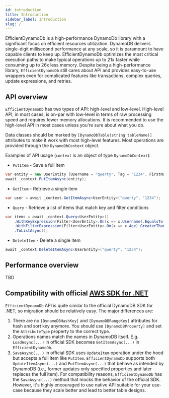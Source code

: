 ```yaml
---
id: introduction
title: Introduction
sidebar_label: Introduction
slug: /
---
```


EfficientDynamoDb is a high-performance DynamoDb library with a significant focus on efficient resources utilization.
DynamoDB delivers single-digit millisecond performance at any scale, so it is paramount to have capable clients to keep up.
EfficientDynamoDb optimizes the most critical execution paths to make typical operations up to 21x faster while consuming up to 26x less memory.
Despite being a high-performance library, `EfficientDynamoDb` still cares about API and provides easy-to-use wrappers even for complicated features like transactions, complex queries, update expressions, and retries.

## API overview

`EfficientDynamoDb` has two types of API: high-level and low-level.
High-level API, in most cases, is on-par with low-level in terms of raw processing speed and requires fewer memory allocations.
It is recommended to use the high-level API in most cases unless you're sure about what you do.

Data classes should be marked by `[DynamoDbTable(string tableName)]` attributes to make it work with most high-level features.
Most operations are provided through the `DynamoDbContext` object.

Examples of API usage (`context` is an object of type `DynamoDbContext`):

* `PutItem` - Save a full item

```csharp
var entity = new UserEntity {Username = "qwerty", Tag = "1234", FirstName = "John", LastName = "Doe", Age = 15};
await _context.PutItemAsync(entity);
```

* `GetItem` - Retrieve a single item

```csharp
var user = await _context.GetItemAsync<UserEntity>("qwerty", "1234");
```

* `Query` - Retrieve a list of items that match key and filter conditions

```csharp
var items = await _context.Query<UserEntity>()
    .WithKeyExpression(Filter<UserEntity>.On(x => x.Username).EqualsTo("qwerty"))
    .WithFilterExpression(Filter<UserEntity>.On(x => x.Age).GreaterThanOrEqualsTo(18))
    .ToListAsync();
```

* `DeleteItem` - Delete a single item

```csharp
await _context.DeleteItemAsync<UserEntity>("qwerty", "1234");
```

## Performance overview

TBD

## Compatibility with official [AWS SDK for .NET](https://github.com/aws/aws-sdk-net)

`EfficientDynamoDb` API is quite similar to the official DynamoDB SDK for .NET, so migration should be relatively easy.
The major differences are:

1. There are no `[DynamoDBHashKey]` and `[DynamoDBRangeKey]` attributes for hash and sort key anymore.
You should use `[DynamoDBProperty]` and set the `AttributeType` property to the correct type.
1. Operations names match the names in DynamoDB itself. E.g. `LoadAsync(...)` in official SDK becomes `GetItemAsync(...)` in `EfficientDynamoDb`.
1. `SaveAsync(...)` in official SDK uses `UpdateItem` operation under the hood but accepts a full item like `PutItem`. `EfficientDynamoDb` supports both `UpdateItemAsync(...)` and `PutItemAsync(...)` that behave as intended by DynamoDB (i.e., former updates only specified properties and later replaces the full item).
For compatibility reasons, `EfficientDynamoDb` has the `SaveAsync(...)` method that mocks the behavior of the official SDK.
However, it's highly encouraged to use native API suitable for your use-case because they scale better and lead to better table designs.
